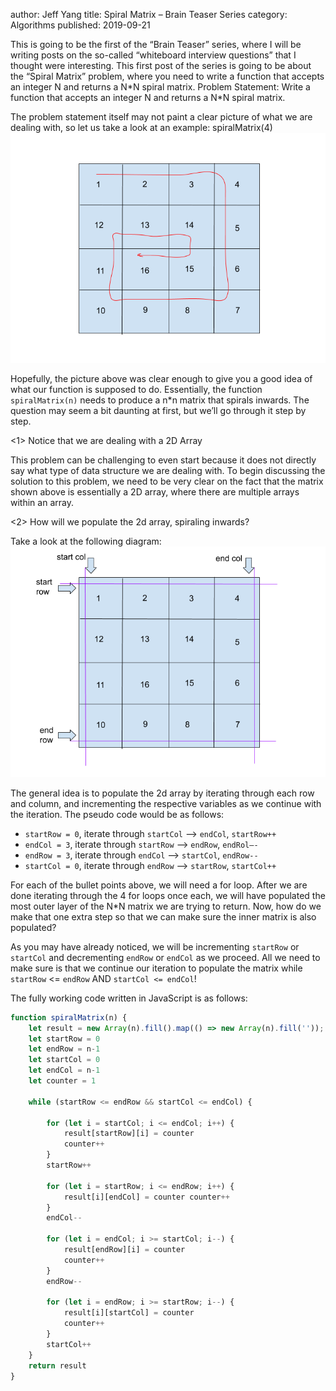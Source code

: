 author: Jeff Yang
title: Spiral Matrix – Brain Teaser Series
category: Algorithms
published: 2019-09-21

This is going to be the first of the “Brain Teaser” series, where I will be writing posts on the so-called “whiteboard interview questions” that I thought were interesting. This first post of the series is going to be about the “Spiral Matrix” problem, where you need to write a function that accepts an integer N and returns a N\*N spiral matrix.
Problem Statement: Write a function that accepts an integer N and returns a N\*N spiral matrix.

The problem statement itself may not paint a clear picture of what we are dealing with, so let us take a look at an example:
spiralMatrix(4)
![spiralMatrix(4)](../../static/upload/spiral_matrix_1.png)<br>

Hopefully, the picture above was clear enough to give you a good idea of what our function is supposed to do. Essentially, the function `spiralMatrix(n)` needs to produce a n\*n matrix that spirals inwards. The question may seem a bit daunting at first, but we’ll go through it step by step.

<1> Notice that we are dealing with a 2D Array

This problem can be challenging to even start because it does not directly say what type of data structure we are dealing with. To begin discussing the solution to this problem, we need to be very clear on the fact that the matrix shown above is essentially a 2D array, where there are multiple arrays within an array.

<2> How will we populate the 2d array, spiraling inwards?

Take a look at the following diagram:
![spiralMatrix](../../static/upload/spiral_matrix_2.png)<br>

The general idea is to populate the 2d array by iterating through each row and column, and incrementing the respective variables as we continue with the iteration. The pseudo code would be as follows:

* `startRow = 0`, iterate through `startCol` –> `endCol`, `startRow++`
* `endCol = 3`, iterate through `startRow` –> `endRow`,  `endRol—-`
* `endRow = 3`, iterate through `endCol` –> `startCol`, `endRow--`
* `startCol = 0`, iterate through `endRow` –> `startRow`, `startCol++` <br>

For each of the bullet points above, we will need a for loop. After we are done iterating through the 4 for loops once each, we will have populated the most outer layer of the N\*N matrix we are trying to return. Now, how do we make that one extra step so that we can make sure the inner matrix is also populated?

As you may have already noticed, we will be incrementing `startRow` or `startCol` and decrementing `endRow` or `endCol` as we proceed. All we need to make sure is that we continue our iteration to populate the matrix while `startRow` <= `endRow` AND `startCol <= endCol`!

The fully working code written in JavaScript is as follows:
```javascript
function spiralMatrix(n) {
    let result = new Array(n).fill().map(() => new Array(n).fill(''));
    let startRow = 0
    let endRow = n-1
    let startCol = 0
    let endCol = n-1
    let counter = 1

    while (startRow <= endRow && startCol <= endCol) {

        for (let i = startCol; i <= endCol; i++) {
            result[startRow][i] = counter
            counter++
        }
        startRow++

        for (let i = startRow; i <= endRow; i++) { 
            result[i][endCol] = counter counter++ 
        }
        endCol-- 

        for (let i = endCol; i >= startCol; i--) {
            result[endRow][i] = counter
            counter++
        }
        endRow--

        for (let i = endRow; i >= startRow; i--) {
            result[i][startCol] = counter
            counter++
        }
        startCol++
    }
    return result
}
```